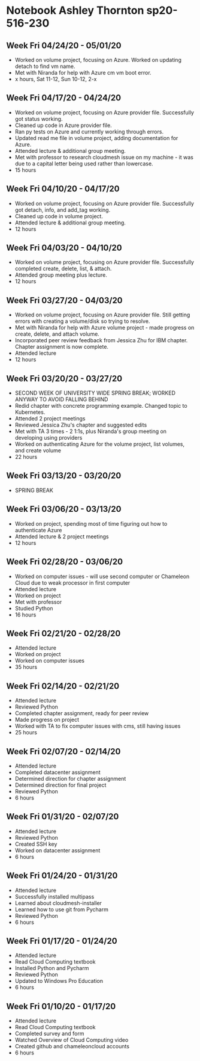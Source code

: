 # Notebook Ashley Thornton sp20-516-230

## Week Fri 04/24/20 - 05/01/20
* Worked on volume project, focusing on Azure. Worked on updating detach to
  find vm name.
* Met with Niranda for help with Azure cm vm boot error.
* x hours, Sat 11-12, Sun 10-12, 2-x

## Week Fri 04/17/20 - 04/24/20
* Worked on volume project, focusing on Azure provider file. Successfully got
  status working.
* Cleaned up code in Azure provider file.
* Ran py tests on Azure and currently working through errors.
* Updated read me file in volume project, adding documentation for Azure.
* Attended lecture & additional group meeting.
* Met with professor to research cloudmesh issue on my machine - it was due
 to a capital letter being used rather than lowercase.
* 15 hours

## Week Fri 04/10/20 - 04/17/20
* Worked on volume project, focusing on Azure provider file. Successfully got
  detach, info, and add_tag working.
* Cleaned up code in volume project.
* Attended lecture & additional group meeting.
* 12 hours

## Week Fri 04/03/20 - 04/10/20
* Worked on volume project, focusing on Azure provider file. Successfully
  completed create, delete, list, & attach.
* Attended group meeting plus lecture.
* 12 hours

## Week Fri 03/27/20 - 04/03/20
* Worked on volume project, focusing on Azure provider file. Still getting
  errors with creating a volume/disk so trying to resolve.
* Met with Niranda for help with Azure volume project - made progress on
  create, delete, and attach volume.
* Incorporated peer review feedback from Jessica Zhu for IBM chapter. Chapter
  assignment is now complete.
* Attended lecture
* 12 hours

## Week Fri 03/20/20 - 03/27/20
* SECOND WEEK OF UNIVERSITY WIDE SPRING BREAK; WORKED ANYWAY TO AVOID FALLING
  BEHIND
* Redid chapter with concrete programming example. Changed topic to Kubernetes.
* Attended 2 project meetings
* Reviewed Jessica Zhu's chapter and suggested edits
* Met with TA 3 times - 2 1:1s, plus Niranda's group meeting on developing
 using providers
* Worked on authenticating Azure for the volume project, list volumes, and
 create volume
* 22 hours

## Week Fri 03/13/20 - 03/20/20
* SPRING BREAK

## Week Fri 03/06/20 - 03/13/20
* Worked on project, spending most of time figuring out how to authenticate 
  Azure
* Attended lecture & 2 project meetings
* 12 hours

## Week Fri 02/28/20 - 03/06/20
* Worked on computer issues - will use second computer or Chameleon Cloud due to 
  weak processor in first computer
* Attended lecture
* Worked on project
* Met with professor
* Studied Python
* 16 hours

## Week Fri 02/21/20 - 02/28/20
* Attended lecture
* Worked on project
* Worked on computer issues
* 35 hours

## Week Fri 02/14/20 - 02/21/20
* Attended lecture
* Reviewed Python
* Completed chapter assignment, ready for peer review
* Made progress on project
* Worked with TA to fix computer issues with cms, still having issues
* 25 hours

## Week Fri 02/07/20 - 02/14/20
* Attended lecture
* Completed datacenter assignment
* Determined direction for chapter assignment
* Determined direction for final project
* Reviewed Python
* 6 hours

## Week Fri 01/31/20 - 02/07/20
* Attended lecture
* Reviewed Python
* Created SSH key
* Worked on datacenter assignment
* 6 hours

## Week Fri 01/24/20 - 01/31/20
* Attended lecture
* Successfully installed multipass
* Learned about cloudmesh-installer
* Learned how to use git from Pycharm
* Reviewed Python
* 6 hours

## Week Fri 01/17/20 - 01/24/20
* Attended lecture
* Read Cloud Computing textbook
* Installed Python and Pycharm
* Reviewed Python
* Updated to Windows Pro Education
* 6 hours

## Week Fri 01/10/20 - 01/17/20
* Attended lecture
* Read Cloud Computing textbook
* Completed survey and form
* Watched Overview of Cloud Computing video
* Created github and chameleoncloud accounts
* 6 hours
